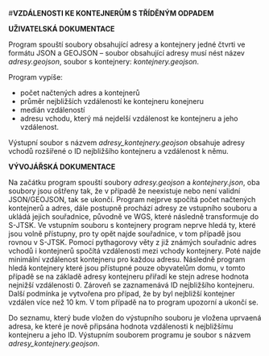 #**VZDÁLENOSTI KE KONTEJNERŮM S TŘÍDĚNÝM ODPADEM**

**UŽIVATELSKÁ DOKUMENTACE**

Program spouští soubory obsahující adresy a kontejnery jedné čtvrti ve formátu JSON a GEOJSON – soubor obsahující adresy musí nést název *adresy.geojson*, soubor s kontejnery: *kontejnery.geojson*.

Program vypíše:
- počet načtených adres a kontejnerů
- průměr nejbližších vzdáleností ke kontejneru konejneru
- medián vzdáleností
- adresu vchodu, který má nejdelší vzdálenost ke kontejneru a jeho vzdálenost.

Výstupní soubor s názvem *adresy_kontejnery.geojson* obsahuje adresy vchodů rozšířené o ID nejbližšího kontejneru a vzdálenost k němu.


**VÝVOJÁŘSKÁ DOKUMENTACE**

Na začátku program spouští soubory *adresy.geojson* a *kontejnery.json*, oba soubory jsou oštřeny tak, že v případě že neexistuje nebo není validní JSON/GEOJSON, tak se ukončí. 
Program nejprve spočítá počet načtených kontejnerů a adres, dále postupně prochází adresy ze vstupního souboru a ukládá jejich souřadnice, původně ve WGS, které následně transformuje do S-JTSK. Ve vstupním souboru s kontejnery program neprve hledá ty, které jsou volně přístupny, pro ty opět najde souřadnice, v tom případě jsou rovnou v S-JTSK. Pomocí pythagorovy věty z již známých souřadnic adres vchodů i kontejnerů spočítá vzdálenosti mezi vchody kontejnery. Poté najde minimální vzdálenost kontejneru pro každou adresu. Následně program hledá kontejnery které jsou přístupné pouze obyvatelům domu, v tomto případě se na základě adresy kontejneru přiřadí ke stejn adrese hodnota nejnižší vzdálenosti 0. Zároveň se zaznamenává ID nejbližšího kontejneru.
Další podmínka je vytvořena pro případ, že by byl nejbližší kontejner vzdálen více než 10 km. V tom případě na to program upozorní a ukončí se.

Do seznamu, který bude vložen do výstupního souboru je vložena uprvaená adresa, ke které je nově připsána hodnota vzdálenosti k nejbližšímu kontejneru a jeho ID. 
Výstupním souborem programu je soubor s názvem *adresy_kontejnery.geojson*.
